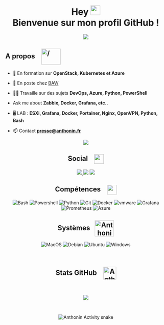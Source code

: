 <h1 align="center">Hey <img src = "https://raw.githubusercontent.com/MartinHeinz/MartinHeinz/master/wave.gif" height="30"> <br> Bienvenue sur mon profil GitHub !</h1>
<p align="center">
  <a href="https://anthonin.fr"><img src="https://readme-typing-svg.herokuapp.com?center=true&vCenter=true&lines=Étudiant;Entrepreneur;Passionné;Sys+-+Net;Scripting"></a>
</p>


 
<h2> A propos <img src="https://media1.giphy.com/media/RifTnAQRz2mtH0EnZX/giphy.gif?cid=ecf05e473bwn2pq0626373ftybdehk7hpxh0s47uznvzr8uk&rid=giphy.gif&ct=s" alt="/" height="50" width="60" style="margin-left:15px; vertical-align:middle"/></h2>

- 🌱 En formation sur **OpenStack, Kubernetes et Azure**  
  
- 🔭 En poste chez [BAW](https://www.b-a-w.com)  
  
- 👨‍💻 Travaille sur des sujets **DevOps, Azure, Python, PowerShell**  
   
-  Ask me about **Zabbix, Docker, Grafana, etc..**  
  
- 🖥️ LAB : **ESXi, Grafana, Docker, Portainer, Nginx, OpenVPN, Python, Bash**  

- 📫 Contact **presse@anthonin.fr**  


 <p  align="center">
<img src="https://user-images.githubusercontent.com/73097560/115834477-dbab4500-a447-11eb-908a-139a6edaec5c.gif">             
<br>
<div align="center">
<h2> Social <img src='https://raw.githubusercontent.com/ShahriarShafin/ShahriarShafin/main/Assets/handshake.gif' height="30" style="margin-left:15px; vertical-align:middle"> </h2>

<a href="https://twitter.com/anth_prs">
  <img src="https://img.shields.io/badge/@ant_prs-%231DA1F2.svg?style=for-the-badge&logo=twitter&logoColor=white">
</a>
<img src="https://img.shields.io/badge/Ebenolt_\3040-%235865F2.svg?style=for-the-badge&logo=discord&logoColor=white">
<a href="https://www.linkedin.com/in/anthonin-presse/">
  <img src="https://img.shields.io/badge/Anthonin_PRESSE-%230A66C2.svg?style=for-the-badge&logo=linkedin&logoColor=white">
</a> 

 </br>

<h2> Compétences <img src = "https://media2.giphy.com/media/QssGEmpkyEOhBCb7e1/giphy.gif?cid=ecf05e47a0n3gi1bfqntqmob8g9aid1oyj2wr3ds3mg700bl&rid=giphy.gif"  height="30" style="margin-left:15px; vertical-align:middle"> </h2>

![Bash](https://img.shields.io/badge/bash-%23CDCDCE.svg?style=for-the-badge&logo=gnubash&logoColor=white)
![Powershell](https://img.shields.io/badge/powershell-%235391FE.svg?style=for-the-badge&logo=powershell&logoColor=white)
![Python](https://img.shields.io/badge/python-%233570A0.svg?style=for-the-badge&logo=python&logoColor=white)
![Git](https://img.shields.io/badge/git-%23F05032.svg?style=for-the-badge&logo=git&logoColor=white)
![Docker](https://img.shields.io/badge/docker-%230db7ed.svg?style=for-the-badge&logo=docker&logoColor=white)
![vmware](https://img.shields.io/badge/ESXi-%23607078.svg?style=for-the-badge&logo=vmware&logoColor=white)
![Grafana](https://img.shields.io/badge/grafana-%23F46800.svg?style=for-the-badge&logo=grafana&logoColor=white)
![Prometheus](https://img.shields.io/badge/prometheus-%23A81D33.svg?style=for-the-badge&logo=prometheus&logoColor=white)
![Azure](https://img.shields.io/badge/azure-%230078D6.svg?style=for-the-badge&logo=MicrosoftAzure&logoColor=white)

 <h2>Systèmes<img src = "https://media1.giphy.com/media/WFZvB7VIXBgiz3oDXE/giphy.gif?cid=ecf05e47o85shd30d0qgkajffwr0b06zj4dt9onfr4vnehqk&rid=giphy.gif&ct=s" alt="Anthonin" height="50" width="60" style="margin-left:15px; vertical-align:middle"> </h2>

![MacOS](https://img.shields.io/badge/macos-%23000000.svg?style=for-the-badge&logo=apple&logoColor=white)
![Debian](https://img.shields.io/badge/debian-%23A81D33.svg?style=for-the-badge&logo=Debian&logoColor=white)
![Ubuntu](https://img.shields.io/badge/Ubuntu-%23F05032.svg?style=for-the-badge&logo=Ubuntu&logoColor=white)
![Windows](https://img.shields.io/badge/windows-%230078D6.svg?style=for-the-badge&logo=windows&logoColor=white)
 
 <br>

<h2> Stats GitHub <img src="https://media2.giphy.com/media/CwTvSiWflgCGKgz5eb/giphy.gif?cid=ecf05e472sy191foql0okctbjdxbwd3wcywx85il2swgzble&rid=giphy.gif&ct=s" alt="Anthonin" width="40" height="40" style="margin-left:15px; vertical-align:middle"/>  </h2>


<br/>
<p align="center">
  <img src="https://github-readme-stats.vercel.app/api?username=anthonin-prs&show_icons=true&theme=dark"/>
</p>

<br>

![Anthonin Activity snake](dist/github-contribution-grid-snake-dark.svg)

